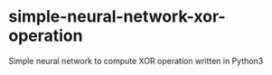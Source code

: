 # simple-neural-network-xor-operation
Simple neural network to compute XOR operation written in Python3
